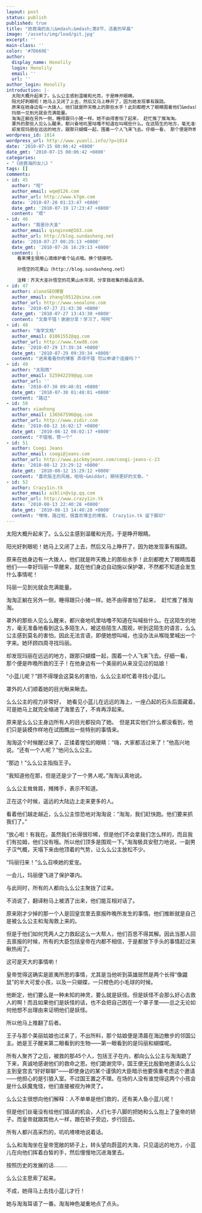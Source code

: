 ```yaml
---
layout: post
status: publish
published: true
title: "拯救海的女儿&mdash;&mdash;第8节，活着的早晨"
image: '/assets/img/load/git.jpg'
excerpt: ''
main-class: ''
color: '#7D669E'
author:
  display_name: Honolily
  login: Honolily
  email: ''
  url: ''
author_login: Honolily
introduction: |-
  太阳大概升起来了。么么公主感到温暖和光亮，于是睁开眼睛。
  阳光好刺眼呃！她马上又闭了上去，然后又马上睁开了，因为她发现事有蹊跷。
  原来在她身边有一大拨人，他们就是昨天晚上的那些水手！此刻都瞪大了眼睛围着他们&mdash;&mdash;幸好玛丽一早醒来，就在他们身边自动施以保护罩，不然都不知道会发生什么事情呢！
  玛丽一见到光就会充满能量。
  淘淘正躺在另外一侧，睡得跟只小猪一样。她不由得害怕了起来，　赶忙推了推淘淘。
  罩外的那些人见么么醒来，都兴奋地叽里咕噜不知道在叫喊些什么。在这陌生的地方，毫无准备地看到这么多陌生人，被这些陌生人围观，听到这陌生的语言，么么公主感到莫名的害怕，因此无法言语，即便她想叫喊，也没办法从喉咙里喊出一个字来。她环顾四周寻找玛丽。
  却发现玛丽在远远的地方，跟那只蝴蝶一起，围着一个人飞来飞去。仔细一看，　那个便是昨晚所救的王子！在他身边有一个美丽的从来没见过的姑娘！
wordpress_id: 1014
wordpress_url: http://www.yuanli.info/?p=1014
date: '2010-07-15 08:06:42 +0800'
date_gmt: '2010-07-15 00:06:42 +0800'
categories:
- "《拯救海的女儿》"
tags: []
comments:
- id: 45
  author: "哈"
  author_email: wqe@126.com
  author_url: http://www.k7gm.com
  date: '2010-07-20 01:23:47 +0800'
  date_gmt: '2010-07-19 17:23:47 +0800'
  content: "嗯"
- id: 46
  author: "我是孙大圣"
  author_email: qinqinxm@163.com
  author_url: http://blog.sundasheng.net
  date: '2010-07-27 00:29:13 +0800'
  date_gmt: '2010-07-26 16:29:13 +0800'
  content: |-
    看来博主很用心滴维护着个站点哦。换个链接吧。

    孙悟空的花果山（http://blog.sundasheng.net）

    注释：齐天大圣孙悟空的花果山水帘洞，分享我收集的极品资源。
- id: 47
  author: aloneSEO博客
  author_email: zhangl0512@sina.com
  author_url: http://www.seoalone.com
  date: '2010-07-27 21:43:30 +0800'
  date_gmt: '2010-07-27 13:43:30 +0800'
  content: "文章不错！谢谢分享！学习了，呵呵"
- id: 48
  author: "淘学文档"
  author_email: 81061552@qq.com
  author_url: http://www.txwd8.com
  date: '2010-07-29 17:39:34 +0800'
  date_gmt: '2010-07-29 09:39:34 +0800'
  content: "进来看看你的博客 弄得不错 可以申请个连接吗？"
- id: 49
  author: "太阳雨"
  author_email: 525942259@qq.com
  author_url: ''
  date: '2010-07-30 09:48:01 +0800'
  date_gmt: '2010-07-30 01:48:01 +0800'
  content: "路过"
- id: 50
  author: xiaohong
  author_email: 136567596@qq.com
  author_url: http://www.zidir.com
  date: '2010-08-12 16:02:17 +0800'
  date_gmt: '2010-08-12 08:02:17 +0800'
  content: "不错哦，赞一个"
- id: 51
  author: Coogi Jeans
  author_email: coogi@jeans.com
  author_url: http://www.pickmyjeans.com/coogi-jeans-c-23
  date: '2010-08-12 23:29:12 +0800'
  date_gmt: '2010-08-12 15:29:12 +0800'
  content: "喜欢版主的风格，哈哈~&middot; 期待更好的文章。"
- id: 52
  author: Crazy1in.tk
  author_email: aiblin@vip.qq.com
  author_url: http://www.crazy1in.tk
  date: '2010-08-13 22:40:28 +0800'
  date_gmt: '2010-08-13 14:40:28 +0800'
  content: "嘿嘿，路过啦，很喜欢博主的博客。 Crazy1in.tk 留下脚印"
---
```

太阳大概升起来了。么么公主感到温暖和光亮，于是睁开眼睛。

阳光好刺眼呃！她马上又闭了上去，然后又马上睁开了，因为她发现事有蹊跷。

原来在她身边有一大拨人，他们就是昨天晚上的那些水手！此刻都瞪大了眼睛围着他们&mdash;&mdash;幸好玛丽一早醒来，就在他们身边自动施以保护罩，不然都不知道会发生什么事情呢！

玛丽一见到光就会充满能量。

淘淘正躺在另外一侧，睡得跟只小猪一样。她不由得害怕了起来，　赶忙推了推淘淘。

罩外的那些人见么么醒来，都兴奋地叽里咕噜不知道在叫喊些什么。在这陌生的地方，毫无准备地看到这么多陌生人，被这些陌生人围观，听到这陌生的语言，么么公主感到莫名的害怕，因此无法言语，即便她想叫喊，也没办法从喉咙里喊出一个字来。她环顾四周寻找玛丽。

却发现玛丽在远远的地方，跟那只蝴蝶一起，围着一个人飞来飞去。仔细一看，　那个便是昨晚所救的王子！在他身边有一个美丽的从来没见过的姑娘！

&ldquo;小蓝儿呢？&rdquo;顾不得理会这莫名的害怕，么么公主却忙着寻找小蓝儿。

罩外的人们顺着她的目光瞅来瞅去。

么么公主的视力非常好，　她看见小蓝儿在远远的海上，一座凸起的石头后面藏着。　可是她马上就完全缩进了海里去了，不肯再浮起来。

原来是么么公主身边所有人的目光都投向了她。　但是其实他们什么都没看到，他们只是装模作样地在试图瞧出一些特别的事情来。

淘淘这个时候醒过来了，正揉着惺忪的眼睛：&ldquo;嗨，大家都活过来了！&rdquo;他高兴地说。&ldquo;还有一个人呢？&rdquo;他问么么公主。

&ldquo;那边！&rdquo;么么公主指指王子。

&ldquo;我知道他在那，但是还是少了一个男人呢。&rdquo;淘淘认真地说。

么么公主耸耸肩，摊摊手，表示不知道。

正在这个时候，遥远的大陆边上走来更多的人。

看着他们越走越近，么么公主惊恐地对淘淘说：&ldquo;淘淘，我们赶快跑。他们要来抓我们了。&rdquo;

&ldquo;放心啦！有我在。虽然我们长得很珍稀，但是他们不会拿我们怎么样的，而且我们有拉姆，他们没有哦。所以他们顶多是围观一下。&rdquo;淘淘极具安慰力地说，一副男子汉气概，天塌下来由他顶着的气势，让么么公主放松不少。

&ldquo;玛丽归来！&rdquo;么么召唤她的爱宠。

一会儿，玛丽便飞进了保护罩内。

与此同时，所有的人都向么么公主聚拢了过来。

不消说了，翻译粉马上被洒了出来，他们能互相对话了。

原来刚才少掉的那一个人是回皇宫里去禀报昨晚所发生的事情。他们推断就是自己是被么么公主和淘淘救上来的。

但是于他们如何凭两人之力救起这么一大帮人，他们百思不得其解。因此当那人回去禀报的时候，所有的大臣包括皇帝在内都不相信，于是都放下手头的事情赶过来瞅热闹了。

这可是天大的事情喲！

皇帝觉得这确实是匪夷所思的事情，尤其是当他听到英雄居然是两个长得&ldquo;像鼹鼠&rdquo;的半大可爱小孩，以及一只蝴蝶，一只橙色的小毛球的时候。

他断定，他们要么是一种未知的神灵，要么就是妖怪。但是妖怪不会那么好心去救人的啊！而且如果他们是妖怪的话，也不会把自己困在一个罩子里&mdash;&mdash;总之无论如何他想不出理由来证明他们是妖怪。

所以他马上推翻了后者。

王子与那个美丽姑娘也过来了，不出所料，那个姑娘便是清晨在海边散步的邻国公主。她是王子醒来第二眼看到的生物&mdash;&mdash;第一眼看到的是玛丽和蝴蝶呢。

所有人聚齐了之后，被救的那45个人，包括王子在内，都向么么公主与淘淘跪了下来，真诚地感谢他们的救命之恩。他们跪谢完毕，国王便无比殷勤地邀请么么公主到皇宫去&ldquo;好好聊聊&rdquo;&mdash;&mdash;即使身边的某个谨慎的大臣暗示他要慎重考虑这个邀请&mdash;&mdash;他担心的是引狼入室。不过国王置之不理。在场的人没有谁觉得这两个小孩会是什么妖魔鬼怪，他们直接被视为神灵了。

么么公主很想向他们解释：人不单单是他们救的，还有美人鱼小蓝儿呢！

但是他们丝毫没有给他们插话的机会，人们七手八脚的把她和么么抱上了皇帝的轿子。而皇帝就跟其他人一样，跟在轿子旁边，步行回去。

所有人都兴高采烈的，叽叽喳喳地说着话。

么么和淘淘坐在皇帝宽敞的轿子上，转头望向蔚蓝的大海，只见遥远的地方，小蓝儿在向他们挥着白皙的手，然后慢慢地沉进海里去。

按照历史的发展的话.........

么么公主思索了起来。

不成，她得马上去找小蓝儿才行！

她与淘淘耳语了一番。淘淘神色凝重地点了点头。

